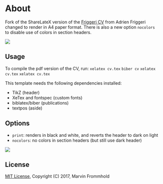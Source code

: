 # About

Fork of the ShareLateX version of the [Friggeri CV](https://www.sharelatex.com/templates/cv-or-resume/fancy-cv) from Adrien Friggeri changed to render in A4 paper format. There is also a new option `nocolors` to disable use of colors in section headers.

![](samples/cv.png?raw=true)

## Usage

To compile the pdf version of the CV, run:
`xelatex cv.tex`
`biber cv`
`xelatex cv.tex`
`xelatex cv.tex`

This template needs the following dependencies installed:

* TikZ (header)
* XeTex and fontspec (custom fonts)
* biblatex/biber (publications)
* textpos (aside)

## Options

* `print`: renders in black and white, and reverts the header to dark on light
* `nocolors`: no colors in section headers (but still use dark header)

![](samples/cv_nocolors.png?raw=true)

## License

[MIT License](https://opensource.org/licenses/MIT), Copyright (C) 2017, Marvin Frommhold
